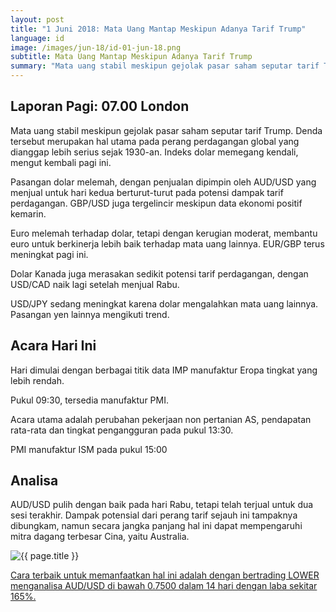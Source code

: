```yaml
---
layout: post
title: "1 Juni 2018: Mata Uang Mantap Meskipun Adanya Tarif Trump"
language: id
image: /images/jun-18/id-01-jun-18.png
subtitle: Mata Uang Mantap Meskipun Adanya Tarif Trump
summary: "Mata uang stabil meskipun gejolak pasar saham seputar tarif Trump. Denda tersebut merupakan hal utama pada perang perdagangan global yang dianggap lebih serius sejak 1930-an"
---
```

## Laporan Pagi: 07.00 London

Mata uang stabil meskipun gejolak pasar saham seputar tarif Trump. Denda tersebut merupakan hal utama pada perang perdagangan global yang dianggap lebih serius sejak 1930-an. Indeks dolar memegang kendali, mengut kembali pagi ini.

Pasangan dolar melemah, dengan penjualan dipimpin oleh AUD/USD yang menjual untuk hari kedua berturut-turut pada potensi dampak tarif perdagangan. GBP/USD juga tergelincir meskipun data ekonomi positif kemarin.

Euro melemah terhadap dolar, tetapi dengan kerugian moderat, membantu euro untuk berkinerja lebih baik terhadap mata uang lainnya. EUR/GBP terus meningkat pagi ini.

Dolar Kanada juga merasakan sedikit potensi tarif perdagangan, dengan USD/CAD naik lagi setelah menjual Rabu.

USD/JPY sedang meningkat karena dolar mengalahkan mata uang lainnya. Pasangan yen lainnya mengikuti trend.

## Acara Hari Ini

Hari dimulai dengan berbagai titik data IMP manufaktur Eropa tingkat yang lebih rendah.

Pukul 09:30, tersedia manufaktur PMI.

Acara utama adalah perubahan pekerjaan non pertanian AS, pendapatan rata-rata dan tingkat pengangguran pada pukul 13:30.

PMI manufaktur ISM pada pukul 15:00

## Analisa

AUD/USD pulih dengan baik pada hari Rabu, tetapi telah terjual untuk dua sesi terakhir. Dampak potensial dari perang tarif sejauh ini tampaknya dibungkam, namun secara jangka panjang hal ini dapat mempengaruhi mitra dagang terbesar Cina, yaitu Australia.

<img src="{{ site.url }}/images/jun-18/id-01-jun-18.png" alt="{{ page.title }}" title="{{ page.title }}">

<a href="%LINK%%currency=USD&market=forex&underlying=frxAUDUSD&formname=higherlower&duration_amount=14&duration_units=d&expiry_type=duration&amount=10&amount_type=stake&barrier=0.7500" target="_blank" rel="noopener noreferrer nofollow">Cara terbaik untuk memanfaatkan hal ini adalah dengan bertrading LOWER menganalisa AUD/USD di bawah 0.7500 dalam 14 hari dengan laba sekitar 165%.</a>
